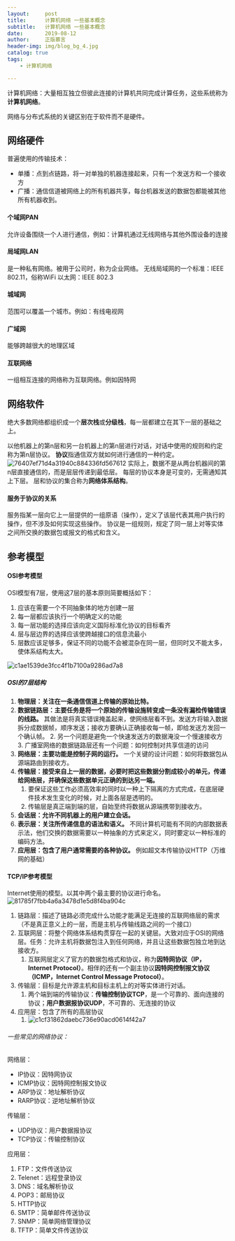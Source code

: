 ```yaml
---
layout:     post
title:      计算机网络 一些基本概念
subtitle:   计算机网络 一些基本概念
date:       2019-08-12
author:     正版慕言
header-img: img/blog_bg_4.jpg
catalog: true
tags:
    - 计算机网络

---
```


计算机网络：大量相互独立但彼此连接的计算机共同完成计算任务，这些系统称为**计算机网络**。

网络与分布式系统的关键区别在于软件而不是硬件。

## 网络硬件
普遍使用的传输技术：

* 单播：点到点链路，将一对单独的机器连接起来，只有一个发送方和一个接收方
* 广播：通信信道被网络上的所有机器共享，每台机器发送的数据包都能被其他所有机器收到。

#### 个域网PAN
允许设备围绕一个人进行通信，例如：计算机通过无线网络与其他外围设备的连接

#### 局域网LAN
是一种私有网络。被用于公司时，称为企业网络。
无线局域网的一个标准：IEEE 802.11，俗称WiFi
以太网：IEEE 802.3 

#### 城域网
范围可以覆盖一个城市。例如：有线电视网

#### 广域网
能够跨越很大的地理区域

#### 互联网络
一组相互连接的网络称为互联网络。例如因特网

## 网络软件
绝大多数网络都组织成一个**层次栈**或**分级栈**，每一层都建立在其下一层的基础之上。

以他机器上的第n层和另一台机器上的第n层进行对话，对话中使用的规则和约定称为第n层协议。
**协议**指通信双方就如何进行通信的一种约定。
![76407ef71d4a31940c884336fd567612](/img/ComputerNetworks/计算机网络-1.一个5层网络.png)
实际上，数据不是从两台机器间的第n层直接通信的，而是层层传递到最低层。
每层的协议本身是可变的，无需通知其上下层。
层和协议的集合称为**网络体系结构**。

#### 服务于协议的关系
服务指某一层向它上一层提供的一组原语（操作），定义了该层代表其用户执行的操作，但不涉及如何实现这些操作。
协议是一组规则，规定了同一层上对等实体之间所交换的数据包或报文的格式和含义。

## 参考模型

#### OSI参考模型
OSI模型有7层，使用这7层的基本原则简要概括如下：

1. 应该在需要一个不同抽象体的地方创建一层
2. 每一层都应该执行一个明确定义的功能
3. 每一层功能的选择应该向定义国际标准化协议的目标看齐
4. 层与层边界的选择应该使跨越接口的信息流最小
5. 层数应该足够多，保证不同的功能不会被混杂在同一层，但同时又不能太多，使体系结构太大。

![c1ae1539de3fcc4f1b7100a9286ad7a8](/img/ComputerNetworks/计算机网络-1.OSI的七层模型.png)


##### OSI的7层结构

1. **物理层：关注在一条通信信道上传输的原始比特。**
2. **数据链路层：主要任务是将一个原始的传输设施转变成一条没有漏检传输错误的线路。** 其做法是将真实错误掩盖起来，使网络层看不到。发送方将输入数据拆分成数据帧，顺序发送；接收方要确认正确接收每一帧，即给发送方发回一个确认帧。
    2. 另一个问题是避免一个快速发送方的数据淹没一个慢速接收方
    3. 广播室网络的数据链路层还有一个问题：如何控制对共享信道的访问
3. **网络层：主要功能是控制子网的运行。** 一个关键的设计问题：如何将数据包从源端路由到接收方。
4. **传输层：接受来自上一层的数据，必要时把这些数据分割成较小的单元，传递给网络层，并确保这些数据单元正确的到达另一端。**
    1. 要保证这些工作必须高效率的同时以一种上下隔离的方式完成，在底层硬件技术发生变化的时候，对上面各层是透明的。
    2. 传输层是真正端到端的层，自始至终将数据从源端携带到接收方。
5. **会话层：允许不同机器上的用户建立会话。**
6. **表示层：关注所传递信息的语法和语义。** 不同计算机可能有不同的内部数据表示法，他们交换的数据需要以一种抽象的方式来定义，同时要定以一种标准的编码方法。
7. **应用层：包含了用户通常需要的各种协议。** 例如超文本传输协议HTTP（万维网的基础）

#### TCP/IP参考模型
Internet使用的模型。以其中两个最主要的协议进行命名。
![81785f7fbb4a6a3478d1e5d8f4ba904c](/img/ComputerNetworks/计算机网络-1.OSI与TCPIP.png)

1. 链路层：描述了链路必须完成什么功能才能满足无连接的互联网络层的需求（不是真正意义上的一层，而是主机与传输线路之间的一个接口）
2. 互联网层：将整个网络体系结构贯穿在一起的关键层。大致对应于OSI的网络层。任务：允许主机将数据包注入到任何网络，并且让这些数据包独立地到达接收方。
    1. 互联网层定义了官方的数据包格式和协议，称为**因特网协议（IP，Internet Protocol）**。相伴的还有一个副主协议**因特网控制报文协议（ICMP，Internet Control Message Protocol）**。
3. 传输层：目标是允许源主机和目标主机上的对等实体进行对话。
    1. 两个端到端的传输协议：**传输控制协议TCP**，是一个可靠的、面向连接的协议；**用户数据报协议UDP**，不可靠的、无连接的协议
4. 应用层：包含了所有的高层协议
    1. ![c1cf31862daebc736e90acd0614f42a7](/img/ComputerNetworks/计算机网络-1.TCPIP的一些协议.png)
    
###### 一些常见的网络协议：
网络层：

* IP协议：因特网协议
* ICMP协议：因特网控制报文协议
* ARP协议：地址解析协议
* RARP协议：逆地址解析协议

传输层：

* UDP协议：用户数据报协议
* TCP协议：传输控制协议

应用层：

1. FTP：文件传送协议
2. Telenet：远程登录协议
3. DNS：域名解析协议
4. POP3：邮局协议
5. HTTP协议
6. SMTP：简单邮件传送协议
7. SNMP：简单网络管理协议
8. TFTP：简单文件传送协议
